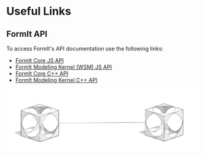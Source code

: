 # Useful Links

## FormIt API

To access FormIt's API documentation use the following links:

* [FormIt Core JS API](https://formit3d.github.io/FormItExamplePlugins/docs/FormItJSAPI/group\_\_mod\_\_jsapi\_\_formit.html)
* [FormIt Modeling Kernel (WSM) JS API](https://formit3d.github.io/FormItExamplePlugins/docs/FormItJSAPI/group\_\_mod\_\_jsapi\_\_wsm.html)
* [FormIt Core C++ API](https://formit3d.github.io/FormItExamplePlugins/docs/FormItCPPAPI/index.html)
* [FormIt Modeling Kernel C++ API](https://formit3d.github.io/FormItExamplePlugins/docs/FormItCPPAPI/group\_\_mod\_\_wsm\_\_api\_\_ref.html)

![](../../.gitbook/assets/c26.PNG)
